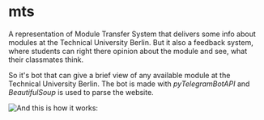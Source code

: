 # mts
A representation of Module Transfer System that delivers some info about modules at the Technical University Berlin. But it also a feedback system, where students can right there opinion about the module and see, what their classmates think.

So it's bot that can give a brief view of any available module at the Technical University Berlin. The bot is made with *pyTelegramBotAPI* and *BeautifulSoup* is used to parse the website.

![And this is how it works:](https://media.giphy.com/media/8IbboTJzI1pAiGEGMX/giphy.gif)
